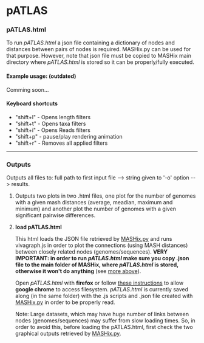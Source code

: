 # pATLAS

### pATLAS.html

To run _pATLAS.html_ a json file containing a dictionary of nodes and distances between pairs of nodes is required. MASHix.py can be used for that purpose. However, note that json file must be copied to MASHix main directory where _pATLAS.html_ is stored so it can be properly/fully executed.

#### Example usage: (outdated)

Comming soon...

#### Keyboard shortcuts

* "shift+l" - Opens length filters 
* "shift+t" - Opens taxa filters
* "shift+i" - Opens Reads filters
* "shift+p" - pause/play rendering animation
* "shift+r" - Removes all applied filters

---

### Outputs

Outputs all files to: full path to first input file --> string given to '-o' option --> results.

1. Outputs two plots in two .html files, one plot for the number of genomes with a given mash distances (average, meadian, maximum and minimum) and another plot the number of genomes with a given significant pairwise differences.

2. **load pATLAS.html**

   This html loads the JSON file retrieved by [MASHix.py](https://github.com/tiagofilipe12/MASHix) and runs vivagraph.js in order to plot the connections (using MASH distances) between closely related  nodes (genomes/sequences). **VERY IMPORTANT: in order to run _pATLAS.html_ make sure you copy .json file to the main folder of MASHix, where _pATLAS.html_ is stored, otherwise it won't do anything** (see [more above](https://github.com/tiagofilipe12/MASHix#pATLAShtml)).

   Open _pATLAS.html_ with **firefox** or follow [these instructions](http://www.chrome-allow-file-access-from-file.com/) to allow **google chrome** to access filesystem. _pATLAS.html_ is currently saved along (in the same folder) with the .js scripts and .json file created with [MASHix.py](https://github.com/tiagofilipe12/MASHix) in order to be properly read.

   Note: Large datasets, which may have huge number of links between nodes (genomes/sequences) may suffer from slow loading times. So, in order to avoid this, before loading the pATLAS.html, first check the two graphical outputs retrieved by [MASHix.py](https://github.com/tiagofilipe12/MASHix).

